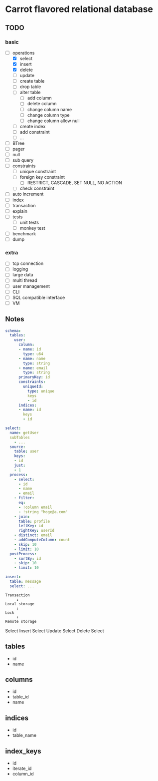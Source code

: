 # Carrot flavored relational database

## TODO

### basic

- [ ] operations
  - [x] select
  - [x] insert
  - [x] delete
  - [ ] update
  - [ ] create table
  - [ ] drop table
  - [ ] alter table
    - [ ] add column
    - [ ] delete column
    - [ ] change column name
    - [ ] change column type
    - [ ] change column allow null
  - [ ] create index
  - [ ] add constraint
  - [ ] ...
- [ ] BTree
- [ ] pager
- [ ] null
- [ ] sub query
- [ ] constraints
  - [ ] unique constraint
  - [ ] foreign key constraint
    - [ ] RESTRICT, CASCADE, SET NULL, NO ACTION
  - [ ] check constraint
- [ ] auto increment
- [ ] index
- [ ] transaction
- [ ] explain
- [ ] tests
  - [ ] unit tests
  - [ ] monkey test
- [ ] benchmark
- [ ] dump

### extra

- [ ] tcp connection
- [ ] logging
- [ ] large data
- [ ] multi thread
- [ ] user management
- [ ] CLI
- [ ] SQL compatible interface
- [ ] VM

## Notes

``` yaml
schema:
  tables:
    user:
      column:
      - name: id
        type: u64
      - name: name
        type: string
      - name: email
        type: string
      primaryKey: id
      constraints:
        uniqueId:
          type: unique
          keys
          - id
      indices:
      - name: id
        keys
        - id  

select:
  name: getUser
  subTables
    - ...
  source:
    table: user
    keys:
    - id
    just:
    - 1
  process:
    - select:
      - id
      - name
      - email
    - filter:
      eq:
      - !column email
      - !string "hoge@a.com"
    - join:
      table: profile
      leftKey: id
      rightKey: userId
    - distinct: email
    - addComputeColumn: count
    - skip: 10
    - limit: 10
  postProcess:
    - sortBy: id
    - skip: 10
    - limit: 10

insert:
  table: message
  select: ...
```

```
Transaction
     ↓
Local storage
     ↓
Lock
     ↓
Remote storage
```

Select
Insert
  Select
Update
  Select
Delete
  Select

## tables

- id
- name

## columns

- id
- table_id
- name

## indices

- id 
- table_name

## index_keys

- id
- iterate_id
- column_id
